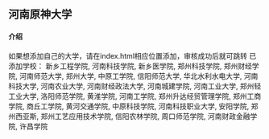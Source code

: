 ## 河南原神大学
#### 介绍
如果想添加自己的大学，请在index.html相应位置添加，审核成功后就可跳转
已添加学校：
新乡工程学院, 河南科技学院, 新乡医学院, 郑州科技学院, 郑州财经学院, 河南师范大学, 郑州大学, 中原工学院, 信阳师范大学, 华北水利水电大学, 河南科技大学, 河南农业大学, 河南财经政法大学, 河南城建学院, 河南工业大学, 郑州轻工业大学, 洛阳师范学院, 黄淮学院, 河南工学院, 郑州升达经贸管理学院, 郑州工商学院, 商丘工学院, 黄河交通学院, 中原科技学院, 河南科技职业大学, 安阳学院, 郑州西亚斯, 郑州工艺应用技术学院, 信阳农林学院, 周口师范学院, 河南财政金融学院, 许昌学院
